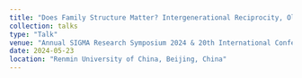 ```yaml
---
title: "Does Family Structure Matter? Intergenerational Reciprocity, Old-age Poverty Risks, and Their Implications for Subjective Well-being: Evidence from an Indian National Representative Survey"
collection: talks
type: "Talk"
venue: "Annual SIGMA Research Symposium 2024 & 20th International Conference on Pensions, Insurance and Savings"
date: 2024-05-23
location: "Renmin University of China, Beijing, China"
---
```


